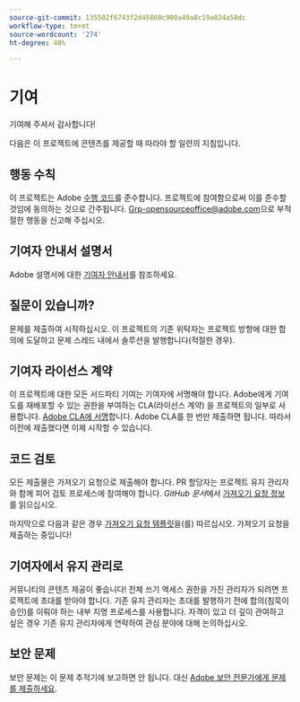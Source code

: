 ```yaml
---
source-git-commit: 135502f6743f2d45860c900a49a8c19a024a58dc
workflow-type: tm+mt
source-wordcount: '274'
ht-degree: 40%

---
```

# 기여

기여해 주셔서 감사합니다!

다음은 이 프로젝트에 콘텐츠를 제공할 때 따라야 할 일련의 지침입니다.

## 행동 수칙

이 프로젝트는 Adobe [수행 코드](code-of-conduct.md)를 준수합니다. 프로젝트에 참여함으로써 이를 준수할 것임에 동의하는 것으로 간주됩니다. [Grp-opensourceoffice@adobe.com](mailto:Grp-opensourceoffice@adobe.com)으로 부적절한 행동을 신고해 주십시오.

## 기여자 안내서 설명서

Adobe 설명서에 대한 [기여자 안내서](https://experienceleague.adobe.com/ko/docs/contributor/contributor-guide/introduction)를 참조하세요.

## 질문이 있습니까?

문제를 제출하여 시작하십시오. 이 프로젝트의 기존 위탁자는 프로젝트 방향에 대한 합의에 도달하고 문제 스레드 내에서 솔루션을 발행합니다(적절한 경우).

## 기여자 라이선스 계약

이 프로젝트에 대한 모든 서드파티 기여는 기여자에 서명해야 합니다.
Adobe에게 기여도를 재배포할 수 있는 권한을 부여하는 CLA(라이선스 계약)
을 프로젝트의 일부로 사용합니다. [Adobe CLA에 서명](https://opensource.adobe.com/cla.html)합니다. Adobe CLA를 한 번만 제출하면 됩니다. 따라서 이전에 제출했다면 이제 시작할 수 있습니다.

## 코드 검토

모든 제출물은 가져오기 요청으로 제출해야 합니다. PR 할당자는 프로젝트 유지 관리자와 함께 피어 검토 프로세스에 참여해야 합니다. _GitHub 문서_&#x200B;에서 [가져오기 요청 정보](https://docs.github.com/en/pull-requests/collaborating-with-pull-requests/proposing-changes-to-your-work-with-pull-requests/about-pull-requests)를 읽으십시오.

마지막으로 다음과 같은 경우 [가져오기 요청 템플릿](PULL_REQUEST_TEMPLATE.md)을(를) 따르십시오.
가져오기 요청을 제출하는 중입니다!

## 기여자에서 유지 관리로

커뮤니티의 콘텐츠 제공이 좋습니다! 전체 쓰기 액세스 권한을 가진 관리자가 되려면 프로젝트에 초대를 받아야 합니다. 기존 유지 관리자는 초대를 발행하기 전에 합의(침묵이 승인)를 이뤄야 하는 내부 지명 프로세스를 사용합니다. 자격이 있고 더 깊이 관여하고 싶은 경우 기존 유지 관리자에게 연락하여 관심 분야에 대해 논의하십시오.

## 보안 문제

보안 문제는 이 문제 추적기에 보고하면 안 됩니다. 대신 [Adobe 보안 전문가에게 문제를 제출하세요](https://helpx.adobe.com/kr/security/alertus.html).
